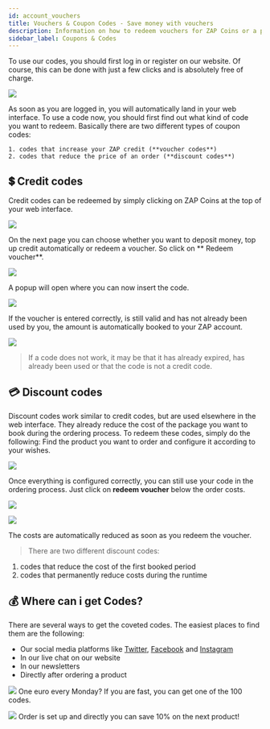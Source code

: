 ```yaml
---
id: account_vouchers
title: Vouchers & Coupon Codes - Save money with vouchers
description: Information on how to redeem vouchers for ZAP Coins or a price reduction for servers - ZAP-Hosting.com Documentation
sidebar_label: Coupons & Codes
---
```



To use our codes, you should first log in or register on our website. Of course, this can be done with just a few clicks and is absolutely free of charge.

![](https://screensaver01.zap-hosting.com/index.php/s/XDQRAGdnsyG9N8g/preview)

As soon as you are logged in, you will automatically land in your web interface. To use a code now, you should first find out what kind of code you want to redeem. Basically there are two different types of coupon codes:

    1. codes that increase your ZAP credit (**voucher codes**)
    2. codes that reduce the price of an order (**discount codes**)

## 💲 Credit codes

Credit codes can be redeemed by simply clicking on ZAP Coins at the top of your web interface.

![](https://screensaver01.zap-hosting.com/index.php/s/gXFTCaJeZLBrDG7/preview)

On the next page you can choose whether you want to deposit money, top up credit automatically or redeem a voucher. So click on ** Redeem voucher**.

![](https://screensaver01.zap-hosting.com/index.php/s/D35Lyx7sG5xWLXC/preview)

A popup will open where you can now insert the code.

![](https://screensaver01.zap-hosting.com/index.php/s/t4a99nsR6LAeEf8/preview)

If the voucher is entered correctly, is still valid and has not already been used by you, the amount is automatically booked to your ZAP account. 

![](https://screensaver01.zap-hosting.com/index.php/s/XY8LtZ4gfWw62iY/preview)

> If a code does not work, it may be that it has already expired, has already been used or that the code is not a credit code.

## 💳 Discount codes

Discount codes work similar to credit codes, but are used elsewhere in the web interface. They already reduce the cost of the package you want to book during the ordering process. To redeem these codes, simply do the following:
Find the product you want to order and configure it according to your wishes.

![](https://screensaver01.zap-hosting.com/index.php/s/9rXfEXcA9cSMFfK/preview)

Once everything is configured correctly, you can still use your code in the ordering process. Just click on **redeem voucher** below the order costs.

![](https://screensaver01.zap-hosting.com/index.php/s/4JTxjCrSbgdRr4m/preview)

![](https://screensaver01.zap-hosting.com/index.php/s/5waFdE3MTcraF76/preview)

The costs are automatically reduced as soon as you redeem the voucher. 

> There are two different discount codes: 
1. codes that reduce the cost of the first booked period
2. codes that permanently reduce costs during the runtime

## 💰 Where can i get Codes?

There are several ways to get the coveted codes. The easiest places to find them are the following:

- Our social media platforms like [Twitter](https://twitter.com/zaphosting), [Facebook](https://www.facebook.com/zaphosting/) and [Instagram](https://www.instagram.com/zaphosting/)
- In our live chat on our website
- In our newsletters
- Directly after ordering a product

![](https://screensaver01.zap-hosting.com/index.php/s/BqiLPZzaZqsMtbt/preview)
One euro every Monday? If you are fast, you can get one of the 100 codes.

![](https://screensaver01.zap-hosting.com/index.php/s/Sk6bBgSxZZHpqp2/preview)
Order is set up and directly you can save 10% on the next product!
